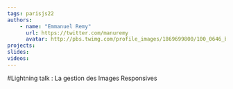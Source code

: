 ```yaml
---
tags: parisjs22
authors:
    - name: "Emmanuel Remy"
      url: https://twitter.com/manuremy
      avatar: http://pbs.twimg.com/profile_images/1869699800/100_0646_bigger.jpg
projects:
slides:
videos:
---
```

#Lightning talk : La gestion des Images Responsives
